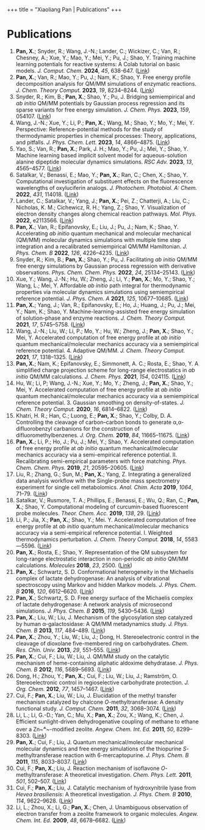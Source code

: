 +++
title = "Xiaoliang Pan | Publications"
+++

# Publications

1. **Pan, X.**;  Snyder, R.; Wang, J.-N.; Lander, C.; Wickizer, C.; Van, R.; Chesney, A.; Xue, Y.; Mao, Y.; Mei, Y.; Pu, J.; Shao, Y. Training machine learning potentials for reactive systems: A Colab tutorial on basic models. *J. Comput. Chem.* **2024**, *45*, 638-647. ([Link](https://doi.org/10.1002/jcc.27269))
2. **Pan, X.**; Van, R.; Mao, Y.; Pu, J.; Nam, K.; Shao, Y. Free energy profile decomposition analysis for QM/MM simulations of enzymatic reactions. *J. Chem. Theory Comput.* **2023**, *19*, 8234–8244. ([Link](https://doi.org/10.1021/acs.jctc.3c00973))
3. Snyder, R.; Kim, B.; **Pan, X.**; Shao, Y.; Pu, J. Bridging semiempirical and *ab initio* QM/MM potentials by Gaussian process regression and its sparse variants for free energy simulation. *J. Chem. Phys.* **2023**, *159*, 054107. ([Link](https://doi.org/10.1063/5.0156327))
4. Wang, J.-N.; Xue, Y.; Li, P.; **Pan, X.**; Wang, M.; Shao, Y.; Mo, Y.; Mei, Y. Perspective: Reference-potential methods for the study of thermodynamic properties in chemical processes: Theory, applications, and pitfalls. *J. Phys. Chem. Lett.* **2023**, *14*, 4866–4875. ([Link](https://doi.org/10.1021/acs.jpclett.3c00671))
5. Yao, S.; Van, R.; **Pan, X.**; Park, J. H.; Mao, Y.; Pu, J.; Mei, Y.; Shao, Y. Machine learning based implicit solvent model for aqueous-solution alanine dipeptide molecular dynamics simulations. *RSC Adv.* **2023**, *13*, 4565–4577. ([Link](https://doi.org/10.1039/D2RA08180F))
6. Satalkar, V.; Benassi, E.; Mao, Y.; **Pan, X.**; Ran, C.; Chen, X.; Shao, Y. Computational investigation of substituent effects on the fluorescence wavelengths of oxyluciferin analogs. *J. Photochem. Photobiol. A: Chem.* **2022**, *431*, 114018. ([Link](https://doi.org/10.1016/j.jphotochem.2022.114018))
7. Lander, C.; Satalkar, V.; Yang, J.; **Pan, X.**; Pei, Z.; Chatterji, A.; Liu, C.; Nicholas, K. M.; Cichewicz, R. H.; Yang, Z.; Shao, Y. Visualization of electron density changes along chemical reaction pathways. *Mol. Phys.* **2022**, e2113566. ([Link](https://doi.org/10.1080/00268976.2022.2113566))
8. **Pan, X.**; Van, R.; Epifanovsky, E.; Liu, J.; Pu, J.; Nam, K.; Shao, Y. Accelerating *ab initio* quantum mechanical and molecular mechanical (QM/MM) molecular dynamics simulations with multiple time step integration and a recalibrated semiempirical QM/MM Hamiltonian. *J. Phys. Chem. B* **2022**, *126*, 4226–4235. ([Link](https://doi.org/10.1021/acs.jpcb.2c02262))
9. Snyder, R.; Kim, B.; **Pan, X.**; Shao, Y.; Pu, J. Facilitating *ab initio* QM/MM free energy simulations by Gaussian process regression with derivative observations. *Phys. Chem. Chem. Phys.* **2022**, *24*, 25134–25143. ([Link](https://doi.org/10.1039/D2CP02820D))
10. Xue, Y.; Wang, J.-N.; Hu, W.; Zheng, J.; Li, Y.; **Pan, X.**; Mo, Y.; Shao, Y.; Wang, L.; Mei, Y. Affordable *ab initio* path integral for thermodynamic properties via molecular dynamics simulations using semiempirical reference potential. *J. Phys. Chem. A* **2021**, *125*, 10677–10685. ([Link](https://doi.org/10.1021/acs.jpca.1c07727))
11. **Pan, X.**; Yang, J.; Van, R.; Epifanovsky, E.; Ho, J.; Huang, J.; Pu, J.; Mei, Y.; Nam, K.; Shao, Y. Machine-learning-assisted free energy simulation of solution-phase and enzyme reactions. *J. Chem. Theory Comput.* **2021**, *17*, 5745–5758. ([Link](https://doi.org/10.1021/acs.jctc.1c00565))
12. Wang, J.-N.; Liu, W.; Li, P.; Mo, Y.; Hu, W.; Zheng, J.; **Pan, X.**; Shao, Y.; Mei, Y. Accelerated computation of free energy profile at *ab initio* quantum mechanical/molecular mechanics accuracy via a semiempirical reference potential. 4. Adaptive QM/MM. *J. Chem. Theory Comput.* **2021**, *17*, 1318–1325. ([Link](https://doi.org/10.1021/acs.jctc.0c01149))
13. **Pan, X.**; Nam, K.; Epifanovsky, E.; Simmonett, A. C.; Rosta, E.; Shao, Y. A simplified charge projection scheme for long-range electrostatics in *ab initio* QM/MM calculations. *J. Chem. Phys.* **2021**, *154*, 024115. ([Link](https://doi.org/10.1063/5.0038120))
14. Hu, W.; Li, P; Wang, J.-N.; Xue, Y.; Mo, Y.; Zheng, J.; **Pan, X.**; Shao, Y.; Mei, Y. Accelerated computation of free energy profile at *ab initio* quantum mechanical/molecular mechanics accuracy via a semiempirical reference potential. 3. Gaussian smoothing on density-of-states. *J. Chem. Theory Comput.* **2020**, *16*, 6814–6822. ([Link](https://doi.org/10.1021/acs.jctc.0c00794))
15. Khatri, H. R.; Han, C.; Luong, E.; **Pan, X.**; Shao, Y.; Colby, D. A. Controlling the cleavage of carbon–carbon bonds to generate α,α-difluorobenzyl carbanions for the construction of difluoromethylbenzenes. *J. Org. Chem.* **2019**, *84*, 11665–11675. ([Link](https://doi.org/10.1021/acs.joc.9b01595))
16. **Pan, X.**; Li, P.; Ho, J.; Pu, J.; Mei, Y.; Shao, Y. Accelerated computation of free energy profile at *ab initio* quantum mechanical/molecular mechanics accuracy via a semi-empirical reference potential. II. Recalibrating semi-empirical parameters with force matching. *Phys. Chem. Chem. Phys.* **2019**, *21*, 20595–20605. ([Link](https://doi.org/10.1039/C9CP02593F))
17. Liu, R.; Zhang, G.; Sun, M.; **Pan, X.**; Yang, Z. Integrating a generalized data analysis workflow with the Single-probe mass spectrometry experiment for single cell metabolomics. *Anal. Chim. Acta* **2019**, *1064*, 71–79. ([Link](https://doi.org/10.1016/j.aca.2019.03.006))
18. Satalkar, V.; Rusmore, T. A.; Phillips, E.; Benassi, E.; Wu, Q.; Ran, C.; **Pan, X.**; Shao, Y. Computational modeling of curcumin-based fluorescent probe molecules. *Theor. Chem. Acc.* **2019**, *138*, 29. ([Link](https://doi.org/10.1007/s00214-019-2415-4))
19. Li, P.; Jia, X.; **Pan, X.**; Shao, Y.; Mei. Y. Accelerated computation of free energy profile at *ab initio* quantum mechanical/molecular mechanics accuracy via a semi-empirical reference potential. I. Weighted thermodynamics perturbation. *J. Chem. Theory Comput.* **2018**, *14*, 5583—5596. ([Link](https://doi.org/10.1021/acs.jctc.8b00571))
20. **Pan, X.**; Rosta, E.; Shao, Y. Representation of the QM subsystem for long-range electrostatic interaction in non-periodic *ab initio* QM/MM calculations. *Molecules* **2018**, *23*, 2500. ([Link](https://doi.org/10.3390/molecules23102500))
21. **Pan, X.**; Schwartz, S. D. Conformational heterogeneity in the Michaelis complex of lactate dehydrogenase: An analysis of vibrational spectroscopy using Markov and hidden Markov models. *J. Phys. Chem. B* **2016**, *120*, 6612–6620. ([Link](https://doi.org/10.1021/acs.jpcb.6b05119))
22. **Pan, X.**; Schwartz, S. D. Free energy surface of the Michaelis complex of lactate dehydrogenase: A network analysis of microsecond simulations. *J. Phys. Chem. B* **2015**, *119*, 5430–5436. ([Link](https://doi.org/10.1021/acs.jpcb.5b01840))
23. **Pan, X.**; Liu, W.; Liu, J. Mechanism of the glycosylation step catalyzed by human α-galactosidase: A QM/MM metadynamics study. *J. Phys. Chem. B* **2013**, *117*, 484–489. ([Link](https://doi.org/10.1021/jp308747c))
24. **Pan, X.**; Zhou, Y.; Liu, W.; Liu, J.; Dong, H. Stereoelectronic control in the cleavage of dioxolane five-membered ring on carbohydrates. *Chem. Res. Chin. Univ.* **2013**, *29*, 551–555. ([Link](https://doi.org/10.1007/s40242-013-2293-6))
25. **Pan, X.**; Cui, F.; Liu, W.; Liu, J. QM/MM study on the catalytic mechanism of heme-containing aliphatic aldoxime dehydratase. *J. Phys. Chem. B* **2012**, *116*, 5689–5693. ([Link](https://doi.org/10.1021/jp302114d))
26. Dong, H.; Zhou, Y.; **Pan, X.**; Cui, F.; Liu, W.; Liu, J.; Ramström, O. Stereoelectronic control in regioselective carbohydrate protection. *J. Org. Chem.* **2012**, *77*, 1457–1467. ([Link](https://doi.org/10.1021/jo202336y))
27. Cui, F.; **Pan, X.**; Liu, W.; Liu, J. Elucidation of the methyl transfer mechanism catalyzed by chalcone *O*-methyltransferase: A density functional study. *J. Comput. Chem.* **2011**, *32*, 3068–3074. ([Link](https://doi.org/10.1002/jcc.21890))
28. Li, L.; Li, G.-D.; Yan, C.; Mu, X.; **Pan, X.**; Zou, X.; Wang, K.; Chen, J. Efficient sunlight-driven dehydrogenative coupling of methane to ethane over a Zn~~~<sup>+</sup>~~~-modified zeolite. *Angew. Chem. Int. Ed.* **2011**, *50*, 8299–8303. ([Link](https://doi.org/10.1002/anie.201102320))
29. **Pan, X.**; Cui, F.; Liu, J. Quantum mechanical/molecular mechanical molecular dynamics and free energy simulations of the thiopurine *S*-methyltransferase reaction with 6-mercaptopurine. *J. Phys. Chem. B* **2011**, *115*, 8033–8037. ([Link](https://doi.org/10.1021/jp2027516))
30. Cui, F.; **Pan, X.**; Liu, J. Reaction mechanism of isoflavone *O*-methyltransferase: A theoretical investigation. *Chem. Phys. Lett.* **2011**, *501*, 502–507. ([Link](https://doi.org/10.1016/j.cplett.2010.11.045))
31. Cui, F.; **Pan, X.**; Liu, J. Catalytic mechanism of hydroxynitrile lyase from *Hevea brasiliensis*: A theoretical investigation. *J. Phys. Chem. B* **2010**, *114*, 9622–9628. ([Link](https://doi.org/10.1021/jp100373e))
32. Li, L.; Zhou, X.; Li, G.; **Pan, X.**; Chen, J. Unambiguous observation of electron transfer from a zeolite framework to organic molecules. *Angew. Chem. Int. Ed.* **2009**, *48*, 6678–6682. ([Link](https://doi.org/10.1002/anie.200902199))
